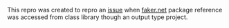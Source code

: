This repro was created to repro an [issue](https://github.com/oriches/faker-cs/issues/16) when [faker.net](https://github.com/oriches/faker-cs) package reference was accessed from class library though an output type project.
